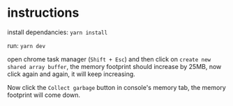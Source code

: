 # instructions

install dependancies: `yarn install`

run: `yarn dev`

open chrome task manager (`Shift + Esc`) and then click on `create new shared array buffer`, the memory footprint should increase by 25MB, now click again and again, it will keep increasing.

Now click the `Collect garbage` button in console's memory tab, the memory footprint will come down.
